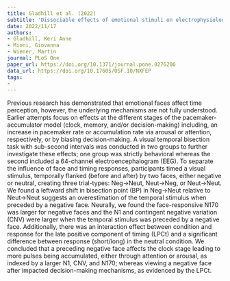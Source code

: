 ```yaml
---
title: Gladhill et al. (2022)
subtitle: 'Dissociable effects of emotional stimuli on electrophysiological indices of time and decision-making'
date: 2022/11/17
authors:
- Gladhill, Keri Anne
- Mioni, Giovanna
- Wiener, Martin
journal: PLoS One
paper_url: https://doi.org/10.1371/journal.pone.0276200
data_url: https://doi.org/10.17605/OSF.IO/NXFEP
tags:
- 
---
```


Previous research has demonstrated that emotional faces affect time perception, however, the underlying mechanisms are not fully understood. Earlier attempts focus on effects at the different stages of the pacemaker-accumulator model (clock, memory, and/or decision-making) including, an increase in pacemaker rate or accumulation rate via arousal or attention, respectively, or by biasing decision-making. A visual temporal bisection task with sub-second intervals was conducted in two groups to further investigate these effects; one group was strictly behavioral whereas the second included a 64-channel electroencephalogram (EEG). To separate the influence of face and timing responses, participants timed a visual stimulus, temporally flanked (before and after) by two faces, either negative or neutral, creating three trial-types: Neg→Neut, Neut→Neg, or Neut→Neut. We found a leftward shift in bisection point (BP) in Neg→Neut relative to Neut→Neut suggests an overestimation of the temporal stimulus when preceded by a negative face. Neurally, we found the face-responsive N170 was larger for negative faces and the N1 and contingent negative variation (CNV) were larger when the temporal stimulus was preceded by a negative face. Additionally, there was an interaction effect between condition and response for the late positive component of timing (LPCt) and a significant difference between response (short/long) in the neutral condition. We concluded that a preceding negative face affects the clock stage leading to more pulses being accumulated, either through attention or arousal, as indexed by a larger N1, CNV, and N170; whereas viewing a negative face after impacted decision-making mechanisms, as evidenced by the LPCt.
